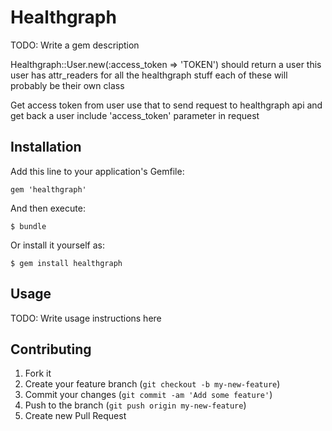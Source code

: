 # Healthgraph

TODO: Write a gem description

Healthgraph::User.new(:access_token => 'TOKEN')
  should return a user
  this user has attr_readers for all the healthgraph stuff
    each of these will probably be their own class


Get access token from user
use that to send request to healthgraph api and get back a user
  include 'access_token' parameter in request

## Installation

Add this line to your application's Gemfile:

    gem 'healthgraph'

And then execute:

    $ bundle

Or install it yourself as:

    $ gem install healthgraph

## Usage

TODO: Write usage instructions here

## Contributing

1. Fork it
2. Create your feature branch (`git checkout -b my-new-feature`)
3. Commit your changes (`git commit -am 'Add some feature'`)
4. Push to the branch (`git push origin my-new-feature`)
5. Create new Pull Request
